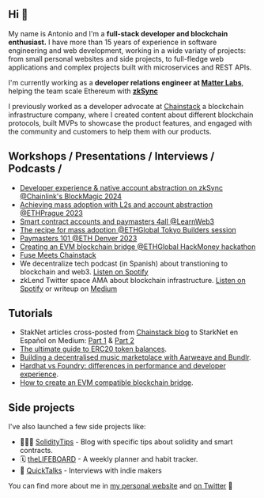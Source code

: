 ## Hi 👋

My name is Antonio and I'm a **full-stack developer and blockchain enthusiast.** I have more than 15 years of experience in software engineering and web development, working in a wide variaty of projects: from small personal websites and side projects, to full-fledge web applications and complex projects built with microservices and REST APIs.

I'm currently working as a **developer relations engineer at [Matter Labs](https://matter-labs.io/)**, helping the team scale Ethereum with **[zkSync](https://zksync.io/)**

I previously worked as a developer advocate at [Chainstack](https://chainstack.com) a blockchain infrastructure company, where I created content about different blockchain protocols, built MVPs to showcase the product features, and engaged with the community and customers to help them with our products.


## Workshops / Presentations / Interviews / Podcasts / 

- [Developer experience & native account abstraction on zkSync @Chainlink's BlockMagic 2024](https://www.youtube.com/watch?v=YAou1sjErAY)
- [Achieving mass adoption with L2s and account abstraction @ETHPrague 2023](https://www.youtube.com/watch?v=OiJi93lh2Fg)
- [Smart contract accounts and paymasters 4all @LearnWeb3](https://www.youtube.com/watch?v=M8p5ucnOH5E)
- [The recipe for mass adoption @ETHGlobal Tokyo Builders session](https://www.youtube.com/live/u_NIMaqBLFs?feature=share&t=17672)
- [Paymasters 101 @ETH Denver 2023](https://www.youtube.com/watch?v=N9a4IMDIIGY)
- [Creating an EVM blockchain bridge @ETHGlobal HackMoney hackathon](https://www.youtube.com/watch?v=D0gzvot3KpE)
- [Fuse Meets Chainstack](https://www.youtube.com/watch?v=XhJ80p6qv7w)
- We decentralize tech podcast (in Spanish) about transtioning to blockchain and web3. [Listen on Spotify](https://open.spotify.com/episode/1WcshBXhtIiEvzTAwgk7Tb?si=d12561d661e043b5)
- zkLend Twitter space AMA about blockchain infrastructure. [Listen on Spotify](https://open.spotify.com/episode/1MQ29tKfGTMP5LvfAkvZC2?si=d697f1039b424ba1) or writeup on [Medium](https://medium.com/zklend/zklend-x-chainstack-ama-recap-12-07-2022-bd667344fd1e)

## Tutorials

- StakNet articles cross-posted from [Chainstack blog](https://chainstack.com/blog/) to StarkNet en Español on Medium: [Part 1](https://medium.com/starknet-en-espa%C3%B1ol/la-odisea-starknet-entendiendo-cairo-922f46d546e0) & [Part 2](https://medium.com/starknet-en-espa%C3%B1ol/la-odisea-starknet-visi%C3%B3n-general-y-herramientas-de-desarrollo-d059935a4d55)
- [The ultimate guide to ERC20 token balances](https://chainstack.com/ultimate-guide-erc20-token-balance/).
- [Building a decentralised music marketplace with Aarweave and Bundlr](https://chainstack.com/music-marketplace-arweave-bundlr-and-polygon/).
- [Hardhat vs Foundry: differences in performance and developer experience](https://chainstack.com/foundry-hardhat-differences-performance/).
- [How to create an EVM compatible blockchain bridge](https://chainstack.com/how-to-create-blockchain-bridge/).

## Side projects

I've also launched a few side projects like:

- 👨🏻‍💻 [SolidityTips](https://soliditytips.com) - Blog with specific tips about solidity and smart contracts.
- 🗓 [theLIFEBOARD](https://thelifeboard.app) - A weekly planner and habit tracker.
- 🚀 [QuickTalks](https://quicktalks.io) - Interviews with indie makers

You can find more about me in [my personal website](https://antonioufano.com) and [on Twitter](https://twitter.com/uf4no) 🤙
